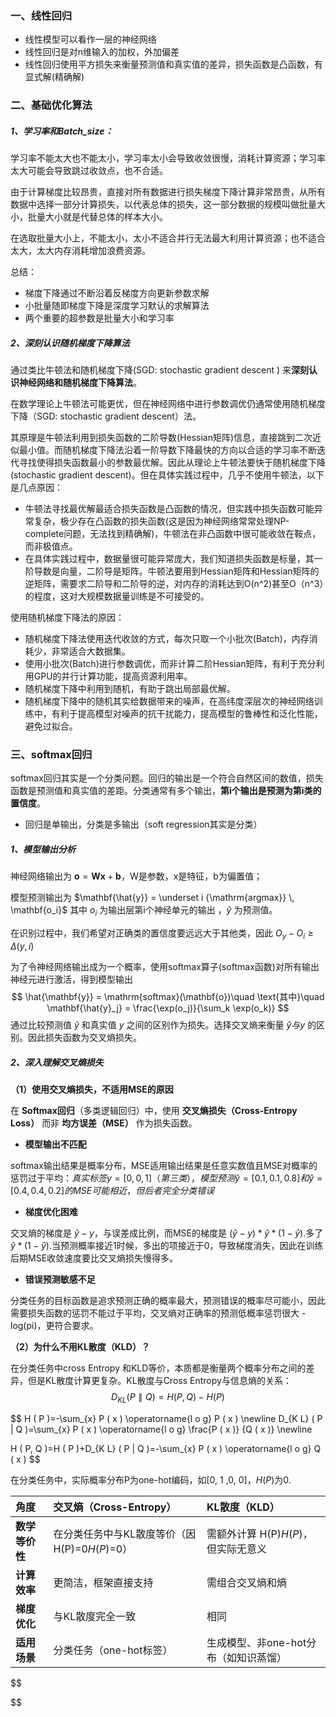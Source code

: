 ### 一、线性回归

* 线性模型可以看作一层的神经网络
* 线性回归是对n维输入的加权，外加偏差
* 线性回归使用平方损失来衡量预测值和真实值的差异，损失函数是凸函数，有显式解(精确解)

### 二、基础优化算法

##### **1、学习率和Batch_size**：

学习率不能太大也不能太小，学习率太小会导致收敛很慢，消耗计算资源；学习率太大可能会导致跳过收敛点，也不合适。

由于计算梯度比较昂贵，直接对所有数据进行损失梯度下降计算非常昂贵，从所有数据中选择一部分计算损失，以代表总体的损失，这一部分数据的规模叫做批量大小，批量大小就是代替总体的样本大小。

在选取批量大小上，不能太小，太小不适合并行无法最大利用计算资源；也不适合太大，太大内存消耗增加浪费资源。

总结：

* 梯度下降通过不断沿着反梯度方向更新参数求解
* 小批量随即梯度下降是深度学习默认的求解算法
* 两个重要的超参数是批量大小和学习率

##### 2、深刻认识随机梯度下降算法

通过类比牛顿法和随机梯度下降(SGD: stochastic gradient descent ) 来**深刻认识神经网络和随机梯度下降算法**。

在数学理论上牛顿法可能更优，但在神经网络中进行参数调优仍通常使用随机梯度下降（SGD: stochastic gradient descent）法。

其原理是牛顿法利用到损失函数的二阶导数(Hessian矩阵)信息，直接跳到二次近似最小值。而随机梯度下降法沿着一阶导数下降最快的方向以合适的学习率不断迭代寻找使得损失函数最小的参数最优解。因此从理论上牛顿法要快于随机梯度下降(stochastic gradient descent)。但在具体实践过程中，几乎不使用牛顿法，以下是几点原因：

* 牛顿法寻找最优解最适合损失函数是凸函数的情况，但实践中损失函数可能异常复杂，极少存在凸函数的损失函数(这是因为神经网络常常处理NP-complete问题，无法找到精确解)，牛顿法在非凸函数中很可能收敛在鞍点，而非极值点。
* 在具体实践过程中，数据量很可能异常庞大，我们知道损失函数是标量，其一阶导数是向量，二阶导是矩阵。牛顿法要用到Hessian矩阵和Hessian矩阵的逆矩阵，需要求二阶导和二阶导的逆，对内存的消耗达到O(n^2)甚至O（n^3）的程度，这对大规模数据量训练是不可接受的。

使用随机梯度下降法的原因：

* 随机梯度下降法使用迭代收敛的方式，每次只取一个小批次(Batch)，内存消耗少，非常适合大数据集。
* 使用小批次(Batch)进行参数调优，而非计算二阶Hessian矩阵，有利于充分利用GPU的并行计算功能，提高资源利用率。
* 随机梯度下降中利用到随机，有助于跳出局部最优解。
* 随机梯度下降中的随机其实给数据带来的噪声，在高纬度深层次的神经网络训练中，有利于提高模型对噪声的抗干扰能力，提高模型的鲁棒性和泛化性能，避免过拟合。

### 三、softmax回归

softmax回归其实是一个分类问题。回归的输出是一个符合自然区间的数值，损失函数是预测值和真实值的差距。分类通常有多个输出，**第i个输出是预测为第i类的置信度**。

* 回归是单输出，分类是多输出（soft regression其实是分类）

##### 1、模型输出分析

神经网络输出为 $\mathbf{o} = \mathbf{W} \mathbf{x} + \mathbf{b}$，W是参数，x是特征，b为偏置值；

模型预测输出为 $\mathbf{\hat{y}} = \underset i {\mathrm{argmax}} \, \mathbf{o_i}$ 其中 $o_i$ 为输出层第i个神经单元的输出 ，$\hat{y}$ 为预测值。

在识别过程中，我们希望对正确类的置信度要远远大于其他类，因此 $O_y - O_i \ge \Delta(y,i)$

为了令神经网络输出成为一个概率，使用softmax算子(softmax函数)对所有输出神经元进行激活，得到模型输出
$$
\hat{\mathbf{y}} = \mathrm{softmax}(\mathbf{o})\quad \text{其中}\quad \mathbf{\hat{y}_j} = \frac{\exp(o_j)}{\sum_k \exp(o_k)}
$$
通过比较预测值 $\hat{y}$ 和真实值 $y$ 之间的区别作为损失。选择交叉熵来衡量 $\hat{y} 与 y$ 的区别。因此损失函数为交叉熵损失。

##### 2、深入理解交叉熵损失

**（1）使用交叉熵损失，不适用MSE的原因**

在 **Softmax回归**（多类逻辑回归）中，使用 **交叉熵损失（Cross-Entropy Loss）** 而非 **均方误差（MSE）** 作为损失函数。

* **模型输出不匹配**

softmax输出结果是概率分布，MSE适用输出结果是任意实数值且MSE对概率的惩罚过于平均：$真实标签 y=[0,0,1]（第三类），模型预测 \hat{y}=[0.1,0.1,0.8] 和 \hat{y}=[0.4,0.4,0.2]的MSE可能相近，但后者完全分类错误$

* **梯度优化困难**

交叉熵的梯度是 $\hat{y}-y$，与误差成比例，而MSE的梯度是 $(\hat{y}-y)*\hat{y}*(1-\hat{y})$.多了$\hat{y}*(1-\hat{y})$.当预测概率接近1时候，多出的项接近于0，导致梯度消失，因此在训练后期MSE收敛速度要比交叉熵损失慢得多。

* **错误预测敏感不足**

分类任务的目标函数是追求预测正确的概率最大，预测错误的概率尽可能小，因此需要损失函数的惩罚不能过于平均，交叉熵对正确率的预测低概率惩罚很大 -log(pi)，更符合要求。

**（2）为什么不用KL散度（KLD）？**

在分类任务中cross Entropy 和KLD等价，本质都是衡量两个概率分布之间的差异，但是KL散度计算更复杂。KL散度与Cross Entropy与信息熵的关系：
$$
D_{KL}(P∥Q)=H(P,Q)−H(P)
$$

$$
H ( P )=-\sum_{x} P ( x ) \operatorname{l o g} P ( x )
\newline
D_{K L} ( P \| Q )=\sum_{x} P ( x ) \operatorname{l o g} \frac{P ( x )} {Q ( x )} 
\newline

H ( P, Q )=H ( P )+D_{K L} ( P \| Q )=-\sum_{x} P ( x ) \operatorname{l o g} Q ( x )
$$

在分类任务中，实际概率分布P为one-hot编码，如[0, 1 ,0, 0]，$H(P)$为0.

| 角度           | 交叉熵（Cross-Entropy）                         | KL散度（KLD）                         |
| :------------- | :---------------------------------------------- | :------------------------------------ |
| **数学等价性** | 在分类任务中与KL散度等价（因 H(P)=0*H*(*P*)=0） | 需额外计算 H(P)*H*(*P*)，但实际无意义 |
| **计算效率**   | 更简洁，框架直接支持                            | 需组合交叉熵和熵                      |
| **梯度优化**   | 与KL散度完全一致                                | 相同                                  |
| **适用场景**   | 分类任务（one-hot标签）                         | 生成模型、非one-hot分布（如知识蒸馏） |

$$

$$



